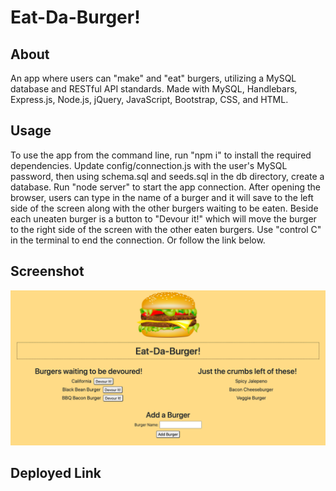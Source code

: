 # Eat-Da-Burger!

## About
An app where users can "make" and "eat" burgers, utilizing a MySQL database and RESTful API standards.  Made with MySQL, Handlebars, Express.js, Node.js, jQuery, JavaScript, Bootstrap, CSS, and HTML.

## Usage
To use the app from the command line, run "npm i" to install the required dependencies.  Update config/connection.js with the user's MySQL password, then using schema.sql and seeds.sql in the db directory, create a database.  Run "node server" to start the app connection.  After opening the browser, users can type in the name of a burger and it will save to the left side of the screen along with the other burgers waiting to be eaten.  Beside each uneaten burger is a button to "Devour it!" which will move the burger to the right side of the screen with the other eaten burgers.  Use "control C" in the terminal to end the connection. 
Or follow the link below. 

## Screenshot
![Burger App](./Eat-Da-Burger.png)

## Deployed Link

